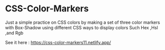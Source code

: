 # CSS-Color-Markers

Just a simple practice on CSS colors by making a set of three color markers with Box-Shadow using different CSS ways to display colors Such Hex ,Hsl ,and Rgb

See it here :
https://css-color-markers11.netlify.app/
